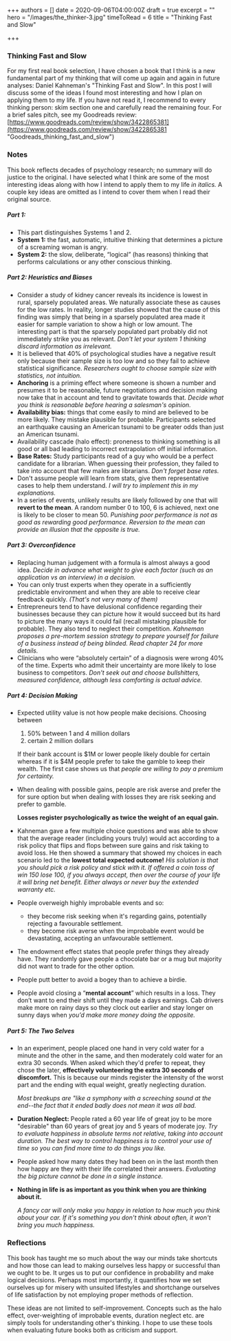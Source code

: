 +++
authors = []
date = 2020-09-06T04:00:00Z
draft = true
excerpt = ""
hero = "/images/the_thinker-3.jpg"
timeToRead = 6
title = "Thinking Fast and Slow"

+++
### Thinking Fast and Slow

For my first real book selection, I have chosen a book that I think is a new fundamental part of my thinking that will come up again and again in future analyses: Daniel Kahneman's "Thinking Fast and Slow". In this post I will discuss some of the ideas I found most interesting and how I plan on applying them to my life. If you have not read it, I recommend to every thinking person: skim section one and carefully read the remaining four. For a brief sales pitch, see my Goodreads review: [https://www.goodreads.com/review/show/3422865381](https://www.goodreads.com/review/show/3422865381 "Goodreads_thinking_fast_and_slow")

### **Notes**

This book reflects decades of psychology research; no summary will do justice to the original. I have selected what I think are some of the most interesting ideas along with how I intend to apply them to my life _in italics._ A couple key ideas are omitted as I intend to cover them when I read their original source.

##### **Part 1:**

* This part distinguishes Systems 1 and 2.
* **System 1:** the fast, automatic, intuitive thinking that determines a picture of a screaming woman is angry.
* **System 2:** the slow, deliberate, “logical” (has reasons) thinking that performs calculations or any other conscious thinking.

##### **Part 2: Heuristics and Biases**

* Consider a study of kidney cancer reveals its incidence is lowest in rural, sparsely populated areas. We naturally associate these as causes for the low rates. In reality, longer studies showed that the cause of this finding was simply that being in a sparsely populated area made it easier for sample variation to show a high or low amount. The interesting part is that the sparsely populated part probably did not immediately strike you as relevant. _Don't let your system 1 thinking discard information as irrelevant._
* It is believed that 40% of psychological studies have a negative result only because their sample size is too low and so they fail to achieve statistical significance. _Researchers ought to choose sample size with statistics, not intuition._
* **Anchoring** is a priming effect where someone is shown a number and presumes it to be reasonable, future negotiations and decision making now take that in account and tend to gravitate towards that. _Decide what you think is reasonable before hearing a salesman's opinion._
* **Availability bias:** things that come easily to mind are believed to be more likely. They mistake plausible for probable. Participants selected an earthquake causing an American tsunami to be greater odds than just an American tsunami.
* Availability cascade (halo effect): proneness to thinking something is all good or all bad leading to incorrect extrapolation off initial information.
* **Base Rates:** Study participants read of a guy who would be a perfect candidate for a librarian. When guessing their profession, they failed to take into account that few males are librarians. _Don't forget base rates._
* Don't assume people will learn from stats, give them representative cases to help them understand. _I will try to implement this in my explanations._
* In a series of events, unlikely results are likely followed by one that will **revert to the mean**. A random number 0 to 100, 6 is achieved, next one is likely to be closer to mean 50. _Punishing poor performance is not as good as rewarding good performance. Reversion to the mean can provide an illusion that the opposite is true._

##### Part 3: Overconfidence

* Replacing human judgement with a formula is almost always a good idea. _Decide in advance what weight to give each factor (such as an application vs an interview) in a decision._
* You can only trust experts when they operate in a sufficiently predictable environment and when they are able to receive clear feedback quickly. _(That's not very many of them)_
* Entrepreneurs tend to have delusional confidence regarding their businesses because they can picture how it would succeed but its hard to picture the many ways it could fail (recall mistaking  plausible for probable). They also tend to neglect their competition. _Kahneman proposes a pre-mortem session strategy to prepare yourself for failure of a business instead of being blinded. Read chapter 24 for more details._
* Clinicians who were “absolutely certain” of a diagnosis were wrong 40% of the time. Experts who admit their uncertainty are more likely to lose business to competitors. _Don't seek out and choose bullshitters, measured confidence, although less comforting is actual advice._

##### Part 4: Decision Making

* Expected utility value is not how people make decisions. Choosing between
  1. 50% between 1 and 4 million dollars
  2. certain 2 million dollars

  If their bank account is $1M or lower people likely double for certain whereas if it is $4M people prefer to take the gamble to keep their wealth. The first case shows us that _people are willing to pay a premium for certainty._
* When dealing with possible gains, people are risk averse and prefer the for sure option but when dealing with losses they are risk seeking and prefer to gamble.

  **Losses register psychologically as twice the weight of an equal gain.**
* Kahneman gave a few multiple choice questions and was able to show that the average reader (including yours truly) would act according to a risk policy that flips and flops between sure gains and risk taking to avoid loss. He then showed a summary that showed my choices in each scenario led to the **lowest total expected outcome!** _His solution is that you should pick a risk policy and stick with it. If offered a coin toss of win 150 lose 100, if you always accept, then over the course of your life it will bring net benefit. Either always or never buy the extended warranty etc._
* People overweigh highly improbable events and so:
  * they become risk seeking when it's regarding gains, potentially rejecting a favourable settlement.
  * they become risk averse when the improbable event would be devastating, accepting an unfavourable settlement.
* The endowment effect states that people prefer things they already have. They randomly gave people a chocolate bar or a mug but majority did not want to trade for the other option.
* People putt better to avoid a bogey than to achieve a birdie.
* People avoid closing a “**mental account**” which results in a loss. They don’t want to end their shift until they made a days earnings. Cab drivers make more on rainy days so they clock out earlier and stay longer on sunny days when _you’d make more money doing the opposite._

##### Part 5: The Two Selves

* In an experiment, people placed one hand in very cold water for a minute and the other in the same, and then moderately cold water for an extra 30 seconds. When asked which they'd prefer to repeat, they chose the later, **effectively volunteering the extra 30 seconds of discomfort.** This is because our minds register the intensity of the worst part and the ending with equal weight, greatly neglecting duration.

  _Most breakups are "like a symphony with a screeching sound at the end--the fact that it ended badly does not mean it was all bad._
* **Duration Neglect:** People rated a 60 year life of great joy to be more "desirable" than 60 years of great joy and 5 years of moderate joy. _Try to evaluate happiness in absolute terms not relative, taking into account duration. The best way to control happiness is to control your use of time so you can find more time to do things you like._
* People asked how many dates they had been on in the last month then how happy are they with their life correlated their answers. _Evaluating the big picture cannot be done in a single instance._
* **Nothing in life is as important as you think when you are thinking about it.**

  _A fancy car will only make you happy in relation to how much you think about your car. If it's something you don't think about often, it won't bring you much happiness._

### Reflections

This book has taught me so much about the way our minds take shortcuts and how those can lead to making ourselves less happy or successful than we ought to be. It urges us to put our confidence in probability and make logical decisions. Perhaps most importantly, it quantifies how we set ourselves up for misery with unsuited lifestyles and shortchange ourselves of life satisfaction by not employing proper methods of reflection. 

These ideas are not limited to self-improvement. Concepts such as the halo effect, over-weighting of improbable events, duration neglect etc. are simply tools for understanding other's thinking. I hope to use these tools when evaluating future books both as criticism and support.